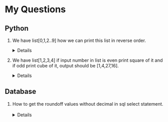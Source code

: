 # My Questions

## Python

1.  We have list[0,1,2..9] how we can print this list in reverse order.
&emsp;<details>Use rever method of list list.reverse() this will reverse the list whenever it is referred.</details>

1.  We have list[1,2,3,4] if input number in list is even print square of it and if odd print cube of it, output should be [1,4,27,16].
&emsp;<details>`Use % operator for getting the remainder input % 2 == 0
to get square = num**2
to get cube = num**3`
</details>

## Database

1.  How to get the roundoff values without decimal in sql select statement.
&emsp;<details>
"Use the ROUND() function to round of the number it takes 2 arguments Round(number, decimal) where number is the input number to be round off and decimal is no of decimal places to be round off.
SELECT ROUND(SALARY) FROM DEPARTMENT"

